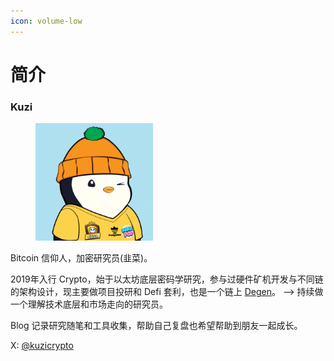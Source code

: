 ```yaml
---
icon: volume-low
---
```


# 简介

### Kuzi

<div align="left"><figure><img src=".gitbook/assets/Yellow_Team.png" alt="Kumata Hong" width="188"><figcaption></figcaption></figure></div>

Bitcoin 信仰人，加密研究员(韭菜)。&#x20;

2019年入行 Crypto，始于以太坊底层密码学研究，参与过硬件矿机开发与不同链的架构设计，现主要做项目投研和 Defi 套利，也是一个链上 [Degen](https://x.com/i/grok/share/UM5mJSf4VYlvPMitBJLUpf8Dn)。   --> 持续做一个理解技术底层和市场走向的研究员。



Blog 记录研究随笔和工具收集，帮助自己复盘也希望帮助到朋友一起成长。

X: [@kuzicrypto](https://x.com/kuzicrypto)

